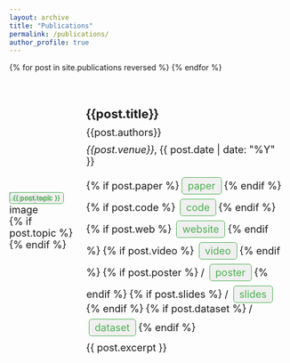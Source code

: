 ```yaml
---
layout: archive
title: "Publications"
permalink: /publications/
author_profile: true
---
```


<table style="width:100%; border:0; border-spacing:0; border-collapse:separate; margin-right:auto; margin-left:auto; font-size:18px;">
  {% for post in site.publications reversed %}
  <tr>
    <td style="border: none; padding:0; width:25%; vertical-align:middle; max-width:100px; max-height:100px;">
      <div style="position: relative; display: inline-block; margin:0; padding:0;">
        <img src="/{{post.image}}" 
         alt="project image" 
         style="display:block; width:auto; height:auto; max-width:100%; margin:0; padding:0;" />
        {% if post.topic %}
      <div style="position:absolute; top:0; left:0; 
                  background-color: rgba(240,240,240, 0.8); 
                  color:#4CAF50; border:1px solid #4CAF50; 
                  padding:2px 6px; font-size:12px; border-radius:5px; 
                  font-weight:bold;">
        {{ post.topic }}
      </div>
        {% endif %}
      </div>
    </td>
    <td style="border: none; padding:2.5%; width:75%; vertical-align:middle;">
      <h3 style="font-size:22px; margin-bottom:10px;">{{post.title}}</h3>
      <div style="margin-bottom:10px;">{{post.authors}}</div>
      <div style="margin-bottom:10px;"><em>{{post.venue}}</em>, {{ post.date | date: "%Y" }}</div>
      <div style="margin-bottom:10px;">
        {% if post.paper %}
          <a href="{{post.paper}}" style="background-color:#f0f0f0; color:#4CAF50; border:1px solid #4CAF50; padding:4px 10px; text-align:center; text-decoration:none; display:inline-block; margin-top:8px; border-radius:5px;">paper</a>
        {% endif %}
        {% if post.code %}
          <a href="{{post.code}}" style="background-color:#f0f0f0; color:#4CAF50; border:1px solid #4CAF50; padding:4px 10px; text-align:center; text-decoration:none; display:inline-block; margin-left:4px; margin-top:8px; border-radius:5px;">code</a>
        {% endif %}
        {% if post.web %}
          <a href="{{post.web}}" style="background-color:#f0f0f0; color:#4CAF50; border:1px solid #4CAF50; padding:4px 10px; text-align:center; text-decoration:none; display:inline-block; margin-left:4px; margin-top:8px; border-radius:5px;">website</a>
        {% endif %}
        {% if post.video %}
          <a href="{{post.video}}" style="background-color:#f0f0f0; color:#4CAF50; border:1px solid #4CAF50; padding:4px 10px; text-align:center; text-decoration:none; display:inline-block; margin-left:4px; margin-top:8px; border-radius:5px;">video</a>
        {% endif %}
        {% if post.poster %}
          / <a href="{{post.poster}}" style="background-color:#f0f0f0; color:#4CAF50; border:1px solid #4CAF50; padding:4px 10px; text-align:center; text-decoration:none; display:inline-block; margin-left:4px; margin-top:8px; border-radius:5px;">poster</a>
        {% endif %}
        {% if post.slides %}
          / <a href="{{post.slides}}" style="background-color:#f0f0f0; color:#4CAF50; border:1px solid #4CAF50; padding:4px 10px; text-align:center; text-decoration:none; display:inline-block; margin-left:4px; margin-top:8px; border-radius:5px;">slides</a>
        {% endif %}
        {% if post.dataset %}
          / <a href="{{post.dataset}}" style="background-color:#f0f0f0; color:#4CAF50; border:1px solid #4CAF50; padding:4px 10px; text-align:center; text-decoration:none; display:inline-block; margin-left:4px; margin-top:8px; border-radius:5px;">dataset</a>
        {% endif %}
      </div>
      <div>
        {{ post.excerpt }}
      </div>
    </td>
  </tr>
  {% endfor %}
</table>
